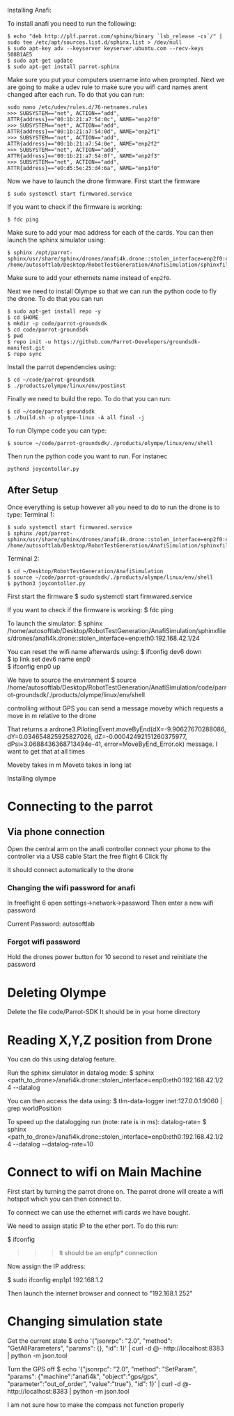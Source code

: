 Installing Anafi:

To install anafi you need to run the following:
```
$ echo "deb http://plf.parrot.com/sphinx/binary `lsb_release -cs`/" | sudo tee /etc/apt/sources.list.d/sphinx.list > /dev/null
$ sudo apt-key adv --keyserver keyserver.ubuntu.com --recv-keys 508B1AE5
$ sudo apt-get update
$ sudo apt-get install parrot-sphinx
```

Make sure you put your computers username into when prompted. Next we are going to make a udev rule to make sure you wifi card names arent changed after each run. To do that you can run:
```
sudo nano /etc/udev/rules.d/76-netnames.rules
>>> SUBSYSTEM=="net", ACTION=="add", ATTR{address}=="00:1b:21:a7:54:0c", NAME="enp2f0"
>>> SUBSYSTEM=="net", ACTION=="add", ATTR{address}=="00:1b:21:a7:54:0d", NAME="enp2f1"
>>> SUBSYSTEM=="net", ACTION=="add", ATTR{address}=="00:1b:21:a7:54:0e", NAME="enp2f2"
>>> SUBSYSTEM=="net", ACTION=="add", ATTR{address}=="00:1b:21:a7:54:0f", NAME="enp2f3"
>>> SUBSYSTEM=="net", ACTION=="add", ATTR{address}=="e0:d5:5e:25:d4:6a", NAME="enp1f0"
```

Now we have to launch the drone firmware. First start the firmware
```
$ sudo systemctl start firmwared.service
```

If you want to check if the firmware is working:
```
$ fdc ping
```

Make sure to add your mac address for each of the cards. You can then launch the sphinx simulator using:
```
$ sphinx /opt/parrot-sphinx/usr/share/sphinx/drones/anafi4k.drone::stolen_interface=enp2f0:eth0:192.168.42.1/24 /home/autosoftlab/Desktop/RobotTestGeneration/AnafiSimulation/sphinxfiles/worlds/empty.world
```

Make sure to add your ethernets name instead of `enp2f0`.


Next we need to install Olympe so that we can run the python code to fly the drone. To do that you can run
```
$ sudo apt-get install repo -y
$ cd $HOME
$ mkdir -p code/parrot-groundsdk
$ cd code/parrot-groundsdk
$ pwd
$ repo init -u https://github.com/Parrot-Developers/groundsdk-manifest.git
$ repo sync
```

Install the parrot dependencies using:
```
$ cd ~/code/parrot-groundsdk
$ ./products/olympe/linux/env/postinst
```

Finally we need to build the repo. To do that you can run:
```
$ cd ~/code/parrot-groundsdk
$ ./build.sh -p olympe-linux -A all final -j
```

To run Olympe code you can type:
```
$ source ~/code/parrot-groundsdk/./products/olympe/linux/env/shell
```

Then run the python code you want to run. For instanec
```
python3 joycontoller.py
```


## After Setup

Once everything is setup however all you need to do to run the drone is to type:
Terminal 1:
```
$ sudo systemctl start firmwared.service
$ sphinx /opt/parrot-sphinx/usr/share/sphinx/drones/anafi4k.drone::stolen_interface=enp2f0:eth0:192.168.42.1/24 /home/autosoftlab/Desktop/RobotTestGeneration/AnafiSimulation/sphinxfiles/worlds/empty.world
```

Terminal 2:
```
$ cd ~/Desktop/RobotTestGeneration/AnafiSimulation
$ source ~/code/parrot-groundsdk/./products/olympe/linux/env/shell
$ python3 joycontoller.py
```


















































First start the firmware
$ sudo systemctl start firmwared.service

If you want to check if the firmware is working:
$ fdc ping

To launch the simulator:
$ sphinx /home/autosoftlab/Desktop/RobotTestGeneration/AnafiSimulation/sphinxfiles/drones/anafi4k.drone::stolen_interface=enp:eth0:192.168.42.1/24

You can reset the wifi name afterwards using:
$ ifconfig dev6 down  
$ ip link set dev6 name enp0  
$ ifconfig enp0 up 

We have to source the environment
$ source /home/autosoftlab/Desktop/RobotTestGeneration/AnafiSimulation/code/parrot-groundsdk/./products/olympe/linux/env/shell





controlling without GPS you can send a message moveby which requests a move in m relative to the drone

That returns a 
ardrone3.PilotingEvent.moveByEnd(dX=-9.90627670288086, dY=0.034654825925827026, dZ=-0.00042492151260375977, dPsi=3.0688436368713494e-41, error=MoveByEnd_Error.ok)
message. I want to get that at all times 



Moveby takes in m
Moveto takes in long lat



Installing olympe





# Connecting to the parrot

## Via phone connection

Open the central arm on the anafi controller
connect your phone to the controller via a USB cable
Start the free flight 6
Click fly

It should connect automatically to the drone


### Changing the wifi password for anafi
In freeflight 6 open settings->network->password
Then enter a new wifi password

Current Password: autosoftlab

### Forgot wifi password
Hold the drones power button for 10 second to reset and reinitiate the password




# Deleting Olympe
Delete the file code/Parrot-SDK
It should be in your home directory



# Reading X,Y,Z position from Drone
You can do this using datalog feature.

Run the sphinx simulator in datalog mode:
$ sphinx <path_to_drone>/anafi4k.drone::stolen_interface=enp0:eth0:192.168.42.1/24 --datalog

You can then access the data using:
$ tlm-data-logger inet:127.0.0.1:9060 | grep worldPosition


<!-- TODO: [DOES NOT SEEM TO WORK YET] -->
To speed up the datalogging run (note: rate is in ms): datalog-rate=<rate>
$ sphinx <path_to_drone>/anafi4k.drone::stolen_interface=enp0:eth0:192.168.42.1/24 --datalog --datalog-rate=10





# Connect to wifi on Main Machine

First start by turning the parrot drone on. The parrot drone will create a wifi hotspot which you can then connect to.

To connect we can use the ethernet wifi cards we have bought.

We need to assign static IP to the ether port. To do this run:

$ ifconfig
>>> It should be an enp1p* connection

Now assign the IP address:

$ sudo ifconfig enp1p1 192.168.1.2

Then launch the internet browser and connect to "192.168.1.252"











# Changing simulation state
Get the current state
$ echo '{"jsonrpc": "2.0", "method": "GetAllParameters", "params": {}, "id": 1}' | curl -d @- http://localhost:8383 | python -m json.tool

Turn the GPS off
$ echo '{"jsonrpc": "2.0", "method": "SetParam", "params": {"machine":"anafi4k", "object":"gps/gps", "parameter":"out_of_order", "value":"true"}, "id": 1}' | curl -d @- http://localhost:8383 | python -m json.tool

I am not sure how to make the compass not function properly